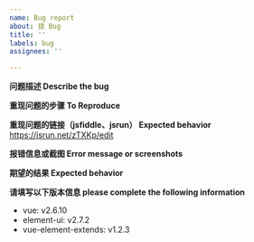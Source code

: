 ```yaml
---
name: Bug report
about: 提 Bug
title: ''
labels: bug
assignees: ''

---
```


**问题描述 Describe the bug**


**重现问题的步骤 To Reproduce**


**重现问题的链接（jsfiddle、jsrun） Expected behavior**
https://jsrun.net/zTXKp/edit

**报错信息或截图 Error message or screenshots**


**期望的结果 Expected behavior**


**请填写以下版本信息 please complete the following information**
 - vue: v2.6.10
 - element-ui: v2.7.2
 - vue-element-extends: v1.2.3
